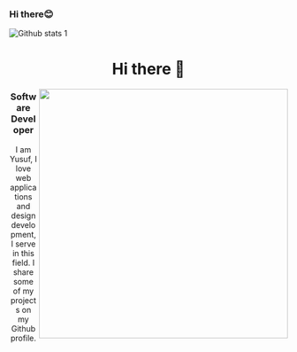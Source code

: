 ### Hi there:blush:


![Github stats 1](https://github-readme-stats.vercel.app/api?username=mryilmaz18&show_icons=true&theme=radical)

<header>
      <h1>Hi there 👋</h1>
      <img align="right" width="450"  
        src="https://opensea.io/assets/matic/0x2953399124f0cbb46d2cbacd8a89cf0599974963/86173193901160515972084982170544104041290069541789401707310940591180625215489"       
        alt=""
      />
      <h3>Software Developer</h3>
      <p>
      I am Yusuf, I love web applications and design development, I serve in this field. I share some of my projects on my Github profile.
      </p>
</header>


